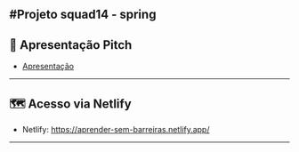 #Projeto squad14 - spring
---
## 🔗 Apresentação Pitch

- [Apresentação](https://www.canva.com/design/DAFNpX85qoM/BuFG65B6K7-njB7U1FCdMw/edit?utm_content=DAFNpX85qoM&utm_campaign=designshare&utm_medium=link2&utm_source=sharebutton)

---
## 🗺 Acesso via Netlify

 * Netlify: https://aprender-sem-barreiras.netlify.app/
 ---
